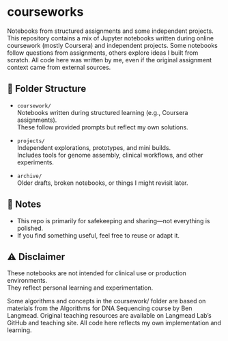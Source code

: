 # courseworks
Notebooks from structured assignments and some independent projects.
This repository contains a mix of Jupyter notebooks written during online coursework (mostly Coursera) and independent projects. Some notebooks follow questions from assignments, others explore ideas I built from scratch. All code here was written by me, even if the original assignment context came from external sources.

## 📁 Folder Structure

- `coursework/`  
  Notebooks written during structured learning (e.g., Coursera assignments).  
  These follow provided prompts but reflect my own solutions.

- `projects/`  
  Independent explorations, prototypes, and mini builds.  
  Includes tools for genome assembly, clinical workflows, and other experiments.

- `archive/`  
  Older drafts, broken notebooks, or things I might revisit later.

## 📝 Notes

- This repo is primarily for safekeeping and sharing—not everything is polished.
- If you find something useful, feel free to reuse or adapt it.

## ⚠️ Disclaimer

These notebooks are not intended for clinical use or production environments.  
They reflect personal learning and experimentation.

Some algorithms and concepts in the coursework/ folder are based on materials from the Algorithms for DNA Sequencing course by Ben Langmead. Original teaching resources are available on Langmead Lab’s GitHub and teaching site. All code here reflects my own implementation and learning.
